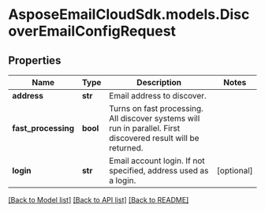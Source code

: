 # AsposeEmailCloudSdk.models.DiscoverEmailConfigRequest
## Properties
Name | Type | Description | Notes
------------ | ------------- | ------------- | -------------
**address** | **str** | Email address to discover.              | 
**fast_processing** | **bool** | Turns on fast processing. All discover systems will run in parallel. First discovered result will be returned.              | 
**login** | **str** | Email account login. If not specified, address used as a login.              | [optional] 



[[Back to Model list]](README.md#documentation-for-models) [[Back to API list]](README.md#documentation-for-api-endpoints) [[Back to README]](README.md)


